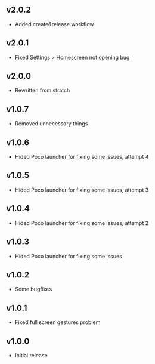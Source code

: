 ## v2.0.2  
- Added create&release workflow    
  
## v2.0.1  
- Fixed Settings > Homescreen not opening bug  
  
## v2.0.0  
- Rewritten from stratch  
  
## v1.0.7  
- Removed unnecessary things  
  
## v1.0.6  
- Hided Poco launcher for fixing some issues, attempt 4  
  
## v1.0.5  
- Hided Poco launcher for fixing some issues, attempt 3  
  
## v1.0.4  
- Hided Poco launcher for fixing some issues, attempt 2  
  
## v1.0.3  
- Hided Poco launcher for fixing some issues  
  
## v1.0.2  
- Some bugfixes  
  
## v1.0.1  
- Fixed full screen gestures problem    
  
## v1.0.0  
- Initial release  
